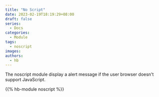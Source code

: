 ```yaml
---
title: "No Script"
date: 2023-02-19T18:19:29+08:00
draft: false
series:
  - Docs
categories:
  - Module
tags:
  - noscript
images:
authors:
  - hb
---
```


The noscript module display a alert message if the user browser doesn't support JavaScript.

<!--more-->

{{% hb-module noscript %}}
